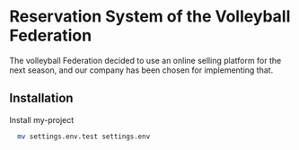 # Reservation System of the Volleyball Federation

The volleyball Federation decided to use an online selling platform for the next season, and our company has been chosen for implementing that.




## Installation

Install my-project


```bash
  mv settings.env.test settings.env
  
```
